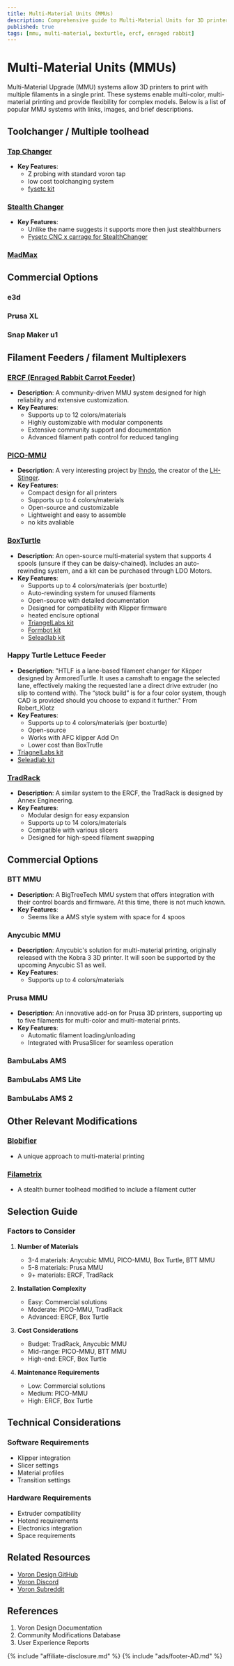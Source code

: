 ```yaml
---
title: Multi-Material Units (MMUs)
description: Comprehensive guide to Multi-Material Units for 3D printers
published: true
tags: [mmu, multi-material, boxturtle, ercf, enraged rabbit]
---
```


# Multi-Material Units (MMUs)
Multi-Material Upgrade (MMU) systems allow 3D printers to print with multiple filaments in a single print. These systems enable multi-color, multi-material printing and provide flexibility for complex models. Below is a list of popular MMU systems with links, images, and brief descriptions.

## Toolchanger / Multiple toolhead

### [Tap Changer](https://github.com/viesturz/tapchanger)
- **Key Features**:
    - Z probing with standard voron tap
    - low cost toolchanging system
    - [fysetc kit](https://s.click.aliexpress.com/e/_c3qAcfTH)

### [Stealth Changer](https://github.com/DraftShift/StealthChanger)
- **Key Features**:
    - Unlike the name suggests it supports more then just stealthburners
    - [Fysetc CNC x carrage for StealthChanger](https://s.click.aliexpress.com/e/_c4ClOx7H)

### [MadMax](https://github.com/zruncho3d/madmax/tree/main)

## Commercial Options

### e3d

### Prusa XL

### Snap Maker u1


## Filament Feeders / filament Multiplexers

### [ERCF (Enraged Rabbit Carrot Feeder)](ERCF.md)
- **Description**: A community-driven MMU system designed for high reliability and extensive customization.
- **Key Features**:
    - Supports up to 12 colors/materials
    - Highly customizable with modular components
    - Extensive community support and documentation
    - Advanced filament path control for reduced tangling

### [PICO-MMU](PICO-MMU.md)
- **Description**: A very interesting project by [Ihndo](https://github.com/lhndo), the creator of the [LH-Stinger](https://github.com/lhndo/LH-Stinger).
- **Key Features**:
    - Compact design for all printers
    - Supports up to 4 colors/materials
    - Open-source and customizable
    - Lightweight and easy to assemble
    - no kits avaliable

### [BoxTurtle](BoxTurtle.md)
- **Description**: An open-source multi-material system that supports 4 spools (unsure if they can be daisy-chained). Includes an auto-rewinding system, and a kit can be purchased through LDO Motors.
- **Key Features**:
    - Supports up to 4 colors/materials (per boxturtle)
    - Auto-rewinding system for unused filaments
    - Open-source with detailed documentation
    - Designed for compatibility with Klipper firmware
    - heated enclsure optional
    - [TriangelLabs kit](https://s.click.aliexpress.com/e/_c4SETbL9)
    - [Formbot kit](https://s.click.aliexpress.com/e/_c2vSlE0F)
    - [Seleadlab kit](https://s.click.aliexpress.com/e/_c311Qr7d)


### Happy Turtle Lettuce Feeder
- **Description**: "HTLF is a lane-based filament changer for Klipper designed by ArmoredTurtle. It uses a camshaft to engage the selected lane, effectively making the requested lane a direct drive extruder (no slip to contend with). The “stock build” is for a four color system, though CAD is provided should you choose to expand it further." From Robert_Klotz
- **Key Features**:
    - Supports up to 4 colors/materials (per boxturtle)
    - Open-source
    - Works with AFC klipper Add On
    - Lower cost than BoxTrutle
- [TriagnelLabs kit](https://s.click.aliexpress.com/e/_onfSHaw)
- [Seleadlab  kit](https://s.click.aliexpress.com/e/_oCy7tdC)

### [TradRack](tradrack.md)
- **Description**: A similar system to the ERCF, the TradRack is designed by Annex Engineering.
- **Key Features**:
    - Modular design for easy expansion
    - Supports up to 14 colors/materials
    - Compatible with various slicers
    - Designed for high-speed filament swapping

## Commercial Options

### BTT MMU
- **Description**: A BigTreeTech MMU system that offers integration with their control boards and firmware. At this time, there is not much known.
- **Key Features**: 
    - Seems like a AMS style system with space for 4 spoos

### Anycubic MMU
- **Description**: Anycubic's solution for multi-material printing, originally released with the Kobra 3 3D printer. It will soon be supported by the upcoming Anycubic S1 as well.
- **Key Features**:
    - Supports up to 4 colors/materials

### Prusa MMU
- **Description**: An innovative add-on for Prusa 3D printers, supporting up to five filaments for multi-color and multi-material prints.
- **Key Features**:
    - Automatic filament loading/unloading
    - Integrated with PrusaSlicer for seamless operation

### BambuLabs AMS

### BambuLabs AMS Lite

### BambuLabs AMS 2

## Other Relevant Modifications

### [Blobifier](https://github.com/Dendrowen/Blobifier)
- A unique approach to multi-material printing

### [Filametrix](https://github.com/sorted01/Filametrix)
- A stealth burner toolhead modified to include a filament cutter

## Selection Guide

### Factors to Consider
1. **Number of Materials**
      - 3-4 materials: Anycubic MMU, PICO-MMU, Box Turtle, BTT MMU
      - 5-8 materials: Prusa MMU
      - 9+ materials: ERCF, TradRack

2. **Installation Complexity**
      - Easy: Commercial solutions
      - Moderate: PICO-MMU, TradRack
      - Advanced: ERCF, Box Turtle

3. **Cost Considerations**
      - Budget: TradRack, Anycubic MMU
      - Mid-range: PICO-MMU, BTT MMU
      - High-end: ERCF, Box Turtle

4. **Maintenance Requirements**
      - Low: Commercial solutions
      - Medium: PICO-MMU
      - High: ERCF, Box Turtle

## Technical Considerations

### Software Requirements
- Klipper integration
- Slicer settings
- Material profiles
- Transition settings

### Hardware Requirements
- Extruder compatibility
- Hotend requirements
- Electronics integration
- Space requirements

## Related Resources
- [Voron Design GitHub](https://github.com/VoronDesign)
- [Voron Discord](https://discord.gg/voron)
- [Voron Subreddit](https://www.reddit.com/r/voroncorexy)

## References
1. Voron Design Documentation
2. Community Modifications Database
3. User Experience Reports

{% include "affiliate-disclosure.md" %}
{% include "ads/footer-AD.md" %}